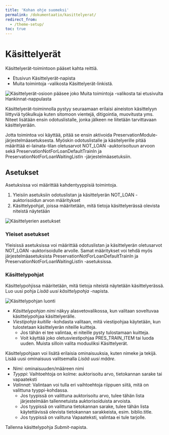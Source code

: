 ```yaml
---
title: 'Kohan ohje suomeksi'
permalink: /dokumentaatio/kasittelyerat/
redirect_from:
  - /theme-setup/
toc: true
---
```


# Käsittelyerät

Käsittelyerät-toimintoon pääset kahta reittiä.

* Etusivun Käsittelyerät-napista
* Muita toimintoja -valikosta Käsittelyerät-linkistä.

![Käsittelyerät-osioon pääsee joko Muita toimintoja -valikosta tai etusivulta Hankinnat-nappulasta](/assets/files/docs/Hankinta/kasittelyerat.png)

Käsittelyerät-toiminnolla pystyy seuraamaan erilaisi aineiston käsittelyyn liittyviä työkulkuja kuten sitomoon vientejä, ditigointia, muovitusta yms. Niteet lisätään ensin odotuslistalle, jonka jälkeen ne liitetään tarvittavaan käsittelyerään.

Jotta toimintoa voi käyttää, pitää se ensin aktivoida PreservationModule-järjestelmäasetuksesta. Myöskin odotuslistalle ja käsitelyerille pitää määrittää ei-lainata-tilan oletusarvot NOT_LOAN -auktorisoituun arvoon sekä  PreservationNotForLoanDefaultTrainIn ja PreservationNotForLoanWaitingListIn -järjestelmäasetuksiin.

## Asetukset

Asetuksissa voi määrittää kahdentyyppisiä toimintoja.

1. Yleisiin asetuksiin odotuslistan ja käsittelyerän NOT_LOAN -auktorisoidun arvon määritykset
2. Käsittelypohjat, joissa määritetään, mitä tietoja käsittelyerässä olevista niteistä näytetään

![Käsittelyerien asetukset](/assets/files/docs/Hankinta/kasittelyerat1.png)

### Yleiset asetukset

Yleisissä asetuksissa voi määrittää odotuslistan ja käsittelyerän oletusarvot NOT_LOAN -auktorisoidulle arvolle. Samat määritykset voi tehdä myös järjestelmäasetuksista PreservationNotForLoanDefaultTrainIn ja PreservationNotForLoanWaitingListIn -asetuksissa.

### Käsittelypohjat

Käsittelypohjissa määritetään, mitä tietoja niteistä näytetään käsittelyerässä. Luo uusi pohja _Lisää uusi käsittelypohja_ -napista.

![Käsittelypohjan luonti](/assets/files/docs/Hankinta/kasittelyerat1.png)

* _Käsittelypohjan nimi_ näkyy alasvetovalikossa, kun valitaan soveltuvaa käsittelypohjaa käsittelyerälle.
* _Viestipohja kuitille_ -kohdasta valitaan, mitä viestipohjaa käytetään, kun tulostetaan käsittelyerän niteille kuitteja.
  * Jos tähän ei tee valintaa, ei niteille pysty tulostamaan kuitteja.
  * Voit käyttää joko oletusviestipohjaa PRES_TRAIN_ITEM tai luoda uuden. Muista silloin valita moduuliksi Käsittelyerät.
 
Käsittelypohjaan voi lisätä erilaisia ominaisuuksia, kuten nimeke ja tekijä. Lisää uusi ominaisuus valitsemalla _Lisää uusi määre_.

* _Nimi_: ominaisuuden/määreen nimi
* _Tyyppi_: Vaihtoehtoja on kolme: auktorisoitu arvo, tietokannan sarake tai vapaateksti
* _Valinnat_: Valintaan voi tulla eri vaihtoehtoja riippuen siitä, mitä on valittuna tyyppi-kohdassa.
  * Jos tyypissä on valittuna auktorisoitu arvo, tulee tähän lista järjestelmään tallennetuista auktorisoiduista arvoista.
  * Jos tyypissä on valittuna tietokannan sarake, tulee tähän lista käytettävissä olevista tietokannan sarakkeista, esim. biblio.title.
  * Jos tyypissä on valituna Vapaateksti, valintaa ei tule tarjolle.

Tallenna käsittelypohja _Submit_-napista.
